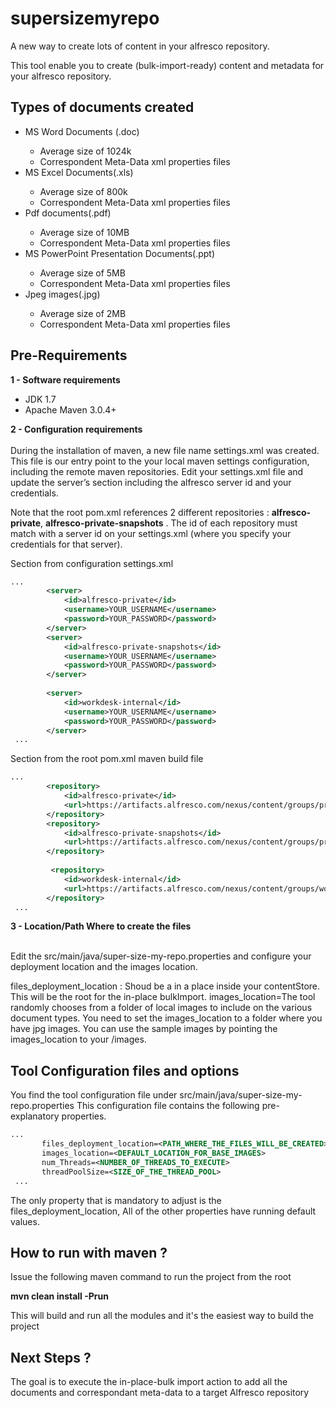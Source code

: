 supersizemyrepo
===============

A new way to create lots of content in your alfresco repository.

This tool enable you to create (bulk-import-ready) content and metadata for your alfresco repository.


Types of documents created 
-------
<ul>
<li>
MS Word Documents (.doc) </li>
<ul>
<li>Average size of 1024k </li>
<li>Correspondent Meta-Data xml properties files</li>
</ul>

<li>MS Excel Documents(.xls)</li>
<ul>
<li>Average size of 800k </li>
<li>Correspondent Meta-Data xml properties files</li>
</ul>

<li>Pdf documents(.pdf)</li>
<ul>
<li>Average size of 10MB </li>
<li>Correspondent Meta-Data xml properties files</li>
</ul>

<li>MS PowerPoint Presentation Documents(.ppt)</li>
<ul>
<li>Average size of 5MB </li>
<li>Correspondent Meta-Data xml properties files</li>
</ul>

<li>Jpeg images(.jpg)</li>
<ul>
<li>Average size of 2MB </li>
<li>Correspondent Meta-Data xml properties files</li>
</ul>

</ul>

Pre-Requirements
-------
 

<b>1 - Software requirements</b><br/>
<ul>
<li>JDK 1.7 </li>
<li>Apache Maven 3.0.4+</li>
</ul>

<b>2 - Configuration requirements</b><br/><br/>
During the installation of maven, a new file name settings.xml was created. This file is our entry point to the your local maven settings configuration, including the remote maven repositories.
Edit your settings.xml file and update the server’s section including the alfresco server id and your credentials.

Note that the root pom.xml references 2 different repositories : <b>alfresco-private</b>, <b>alfresco-private-snapshots</b> . The id of each repository must match with a server id on your settings.xml (where you specify your credentials for that server).

Section from configuration settings.xml

```xml
...
        <server>
            <id>alfresco-private</id>
            <username>YOUR_USERNAME</username>
            <password>YOUR_PASSWORD</password>
        </server>
        <server>
            <id>alfresco-private-snapshots</id>
            <username>YOUR_USERNAME</username>
            <password>YOUR_PASSWORD</password>
        </server>
        
        <server>
            <id>workdesk-internal</id>
            <username>YOUR_USERNAME</username>
            <password>YOUR_PASSWORD</password>
        </server> 
 ...
```

Section from the root pom.xml maven build file

```xml
...
        <repository>
            <id>alfresco-private</id>
            <url>https://artifacts.alfresco.com/nexus/content/groups/private</url>
        </repository>
        <repository>
            <id>alfresco-private-snapshots</id>
            <url>https://artifacts.alfresco.com/nexus/content/groups/private-snapshots</url>
        </repository>
        
         <repository>
            <id>workdesk-internal</id>
            <url>https://artifacts.alfresco.com/nexus/content/groups/workdesk/</url>
        </repository> 
 ...
```

<b>3 - Location/Path Where to create the files </b><br/><br/>

Edit the src/main/java/super-size-my-repo.properties and configure your deployment location and the images location.

files_deployment_location : Shoud be a in a place inside your contentStore. This will be the root for the in-place bulkImport.
images_location=The tool randomly chooses from a folder of local images to include on the various document types. You need to set the images_location to a folder where you have jpg images. You can use the sample images by pointing the images_location to your <project location>/images.


Tool Configuration files and options
-------

You find the tool configuration file under src/main/java/super-size-my-repo.properties
This configuration file contains the following pre-explanatory properties.

```xml
...
       files_deployment_location=<PATH_WHERE_THE_FILES_WILL_BE_CREATED>
       images_location=<DEFAULT_LOCATION_FOR_BASE_IMAGES>
       num_Threads=<NUMBER_OF_THREADS_TO_EXECUTE>
       threadPoolSize=<SIZE_OF_THE_THREAD_POOL>
 ...
```

The only property that is mandatory to adjust is the files_deployment_location,
All of the other properties have running default values.


How to run with maven ?
-------
Issue the following maven command to run the project from the root

<b>mvn clean install -Prun</b> <br/>

This will build and run all the modules and it's the easiest way to build the project


Next Steps ?
-------
The goal is to execute the in-place-bulk import action to add all the documents and correspondant 
meta-data to a target Alfresco repository

